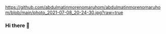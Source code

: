 https://github.com/abdulmatinmorenomaruhom/abdulmatinmorenomaruhom/blob/main/photo_2021-07-08_20-24-30.jpg?raw=true

### Hi there 👋

<!--
**abdulmatinmorenomaruhom/abdulmatinmorenomaruhom** is a ✨ _special_ ✨ repository because its `README.md` (this file) appears on your GitHub profile.

Here are some ideas to get you started:

- 🔭 I’m currently working on ...
- 🌱 I’m currently learning ...
- 👯 I’m looking to collaborate on ...
- 🤔 I’m looking for help with ...
- 💬 Ask me about ...
- 📫 How to reach me: ...
- 😄 Pronouns: ...
- ⚡ Fun fact: ...
-->
